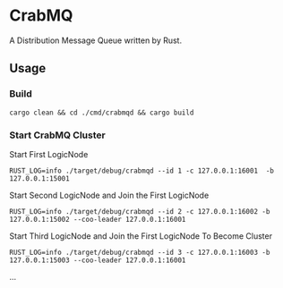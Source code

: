 # CrabMQ

A Distribution Message Queue written by Rust.

## Usage

### Build

```shell
cargo clean && cd ./cmd/crabmqd && cargo build
```

### Start CrabMQ Cluster

Start First LogicNode

```shell
RUST_LOG=info ./target/debug/crabmqd --id 1 -c 127.0.0.1:16001  -b 127.0.0.1:15001 
```

Start Second LogicNode and Join the First LogicNode

```shell
RUST_LOG=info ./target/debug/crabmqd --id 2 -c 127.0.0.1:16002 -b 127.0.0.1:15002 --coo-leader 127.0.0.1:16001 
```

Start Third LogicNode and Join the First LogicNode To Become Cluster

```shell
RUST_LOG=info ./target/debug/crabmqd --id 3 -c 127.0.0.1:16003 -b 127.0.0.1:15003 --coo-leader 127.0.0.1:16001 
```

...
